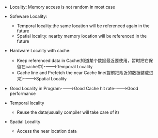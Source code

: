 * Locality: Memory access is not random in most case

* Sofeware Locality:
    * Temporal locality:the same location will be referenced again in the future
    * Spatial locality: nearby memory location will be referenced in the future

* Hardware Locality with cache:
    * Keep referenced data in Cache(知道某个数据最近要使用，暂时把它保留在cache中)---->Temporal Locality
    * Cache line and Prefetch the near Cache line(提前把附近的数据装载进来)---->Spatial Locality


* Good Locality in Program---->Good Cache hit rate---->Good performance



* Temporal locality
    * Reuse the data(usually compiler will take care of it)

* Spatial Locality 
    * Access the near location data


